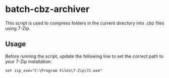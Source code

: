 # batch-cbz-archiver
This script is used to compress folders in the current directory into .cbz files using 7-Zip.

## Usage
Before running the script, update the following line to set the correct path to your 7-Zip installation:

```batch
set zip_exe="C:\Program Files\7-Zip\7z.exe"
